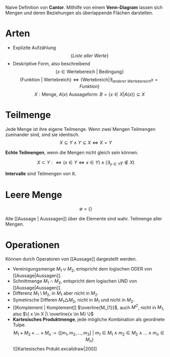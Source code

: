 Naive Definition von **Cantor**. Mithilfe von einem **Venn-Diagram** lassen sich Mengen und deren Beziehungen als überlappende Flächen darstellen.

# Arten
- Explizite Aufzählung 
$$
\{ Liste\ aller\ Werte\}
$$
- Deskriptive Form, also beschreibend 
$$
\{ x \in\text{Wertebereich}\ |\  \text{Bedingung} \}
$$
$$
\{ \text{Funktion}\ |\ \text{Wertebreich} \} \iff \{ \text{Wertebreich} | \exists_{anderer\ Wertebereich}x=Funktion\}
$$
$$
X: \text{Menge},\ A(x)\ \text{Aussageform:}\ B=\{ x \in X | A(x)\} \subseteq X
$$

# Teilmenge
Jede Menge ist ihre eigene Teilmenge. Wenn zwei Mengen Teilmengen zueinander sind, sind sie identisch.
$$
X \subseteq Y \land Y \subseteq X \iff X = Y
$$

**Echte Teilmengen**, wenn die Mengen  nicht gleich sein können.

$$
X \subset Y :\iff (x \in Y \iff x \in Y) \land (\exists _{y \in Y} y \notin X)
$$

**Intervalle** sind Teilmengen von $\mathbb{R}$.

# Leere Menge
$$
\emptyset = \{  \}
$$

Alle [[Aussage | Ausssagen]] über die Elemente sind wahr. Teilmenge aller Mengen.

# Operationen
Können durch Operatoren von [[Aussage]] dargestellt werden.

- Vereinigungsmenge $M_{1} \cup M_{2}$, entspricht dem logischen ODER von [[Aussage|Aussagen]].
- Schnittmenge $M_{1} \cap M_{2}$, entspricht dem logischen UND von [[Aussage|Aussagen]].
- Differenz $M_{1} \setminus M_{2}$, in $M_{1}$ aber nicht in $M_{2}$.
- Symetirsche Differen $M_{1} \triangle M_{2}$, nicht in $M_{1}$ und nicht in $M_{2}$.
- [[Komplement | Komplement]]  $\overline{M_{1}}$, auch $M^{C}$, nicht in $M_{1}$, also $\{ x \in X |\  \overline{x \in M} \}$
- **Kartesisches Produktmenge**, jede mögliche Kombination als geordnete Tulpe. 
  $$
 M_{1} \times M_{2} \times  \dots \times M_{n}:= \{ [m_{1}, m_{2}, \dots, m_{3}]\ |\ m_{1} \in M_{1} \land m_{2} \in M_{2} \land \dots \land m_{n} \in M_{n} \}
 $$
 ![[Kartesisches Prdukt.excalidraw|200]]